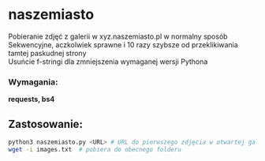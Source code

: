 # naszemiasto
Pobieranie zdjęć z galerii w xyz.naszemiasto.pl w normalny sposób  
Sekwencyjne, aczkolwiek sprawne i 10 razy szybsze od przeklikiwania tamtej paskudnej strony  
Usuńcie f-stringi dla zmniejszenia wymaganej wersji Pythona  

### Wymagania:
**requests, bs4**

## Zastosowanie:

```bash
python3 naszemiasto.py <URL> # URL do pierwszego zdjęcia w otwartej galerii  
wget -i images.txt  # pobiera do obecnego folderu
```
